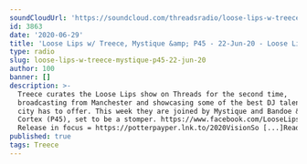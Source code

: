 ```yaml
---
soundCloudUrl: 'https://soundcloud.com/threadsradio/loose-lips-w-treece-mystique-p45'
id: 3863
date: '2020-06-29'
title: 'Loose Lips w/ Treece, Mystique &amp; P45 - 22-Jun-20 - Loose Lips'
type: radio
slug: loose-lips-w-treece-mystique-p45-22-jun-20
author: 100
banner: []
description: >-
  Treece curates the Loose Lips show on Threads for the second time,
  broadcasting from Manchester and showcasing some of the best DJ talent the
  city has to offer. This week they are joined by Mystique and Bandoe &#038;
  Cortex (P45), set to be a stomper. https://www.facebook.com/LooseLips123
  Release in focus = https://potterpayper.lnk.to/2020VisionSo [...]Read More...
published: true
tags: Treece
---
```

